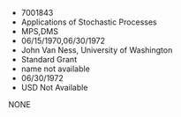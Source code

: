 * 7001843
* Applications of Stochastic Processes
* MPS,DMS
* 06/15/1970,06/30/1972
* John Van Ness, University of Washington
* Standard Grant
*   name not available
* 06/30/1972
* USD Not Available

NONE